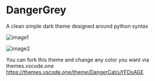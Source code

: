 # DangerGrey

A clean simple dark theme designed around python syntax

![image1](https://i.imgur.com/Mu6y83V.png)

![image2](https://i.imgur.com/oDp9Urg.png)

You can fork this theme and change any color you want via themes.vscode.one
https://themes.vscode.one/theme/DangerCat/uYFDsAGE

